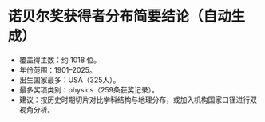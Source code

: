 # 诺贝尔奖获得者分布简要结论（自动生成）

- 覆盖得主数：约 1018 位。
- 年份范围：1901–2025。
- 出生国家最多：USA（325人）。
- 最多奖项类别：physics（259条获奖记录）。
- 建议：按历史时期切片对比学科结构与地理分布，或加入机构国家口径进行双视角分析。